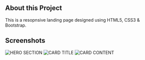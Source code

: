## About this Project

This is a resopnsive landing page designed using HTML5, CSS3 & Bootstrap.

## Screenshots

![HERO SECTION](../DevTest-master/assets/ss1.png "Header section")
![CARD TITLE](../DevTest-master/assets/ss2.png "Card Title")
![CARD CONTENT](../DevTest-master/assets/ss3.png "Card Information")

